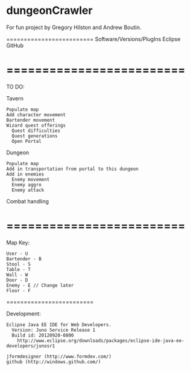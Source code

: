 dungeonCrawler
==============
For fun project by Gregory Hilston and Andrew Boutin. 

=========================
Software/Versions/PlugIns
  Eclipse
  GitHub
  
=========================
=========================
TO DO:

  Tavern
  
    Populate map
    Add character movement
    Bartender movement
    Wizard quest offerings
      Quest difficulties
      Quest generations
      Open Portal

  Dungeon
  
    Populate map
    Add in transportation from portal to this dungeon
    Add in enemies
      Enemy movement
      Enemy aggro
      Enemy attack

  Combat handling
  
=========================
=========================
Map Key:

    User - U
    Bartender - B
    Stool - S
    Table - T
    Wall - W
    Door - D
    Enemy - E // Change later
    Floor - F
  
=========================



Development:
  
    Eclipse Java EE IDE for Web Developers.
      Version: Juno Service Release 1
      Build id: 20120920-0800
        http://www.eclipse.org/downloads/packages/eclipse-ide-java-ee-developers/junosr1
    
    jformdesigner (http://www.formdev.com/)
    github (http://windows.github.com/)
    
